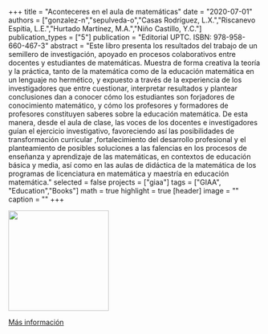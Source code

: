 +++
title = "Aconteceres en el aula de matemáticas"
date = "2020-07-01"
authors = ["gonzalez-n","sepulveda-o","Casas Rodríguez, L.X.","Riscanevo Espitia, L.E.","Hurtado Martínez, M.A.","Niño Castillo, Y.C."]
publication_types = ["5"]
publication = "Editorial UPTC. ISBN: 978-958-660-467-3"
abstract = "Este libro presenta los resultados del trabajo de un semillero de investigación, apoyado en procesos colaborativos entre docentes y estudiantes de matemáticas. Muestra de forma creativa la teoría y la práctica, tanto de la matemática como de la educación matemática en un lenguaje no hermético, y expuesto a través de la experiencia de los investigadores que entre cuestionar, interpretar resultados y plantear conclusiones dan a conocer cómo los estudiantes son forjadores de conocimiento matemático, y cómo los profesores y formadores de profesores constituyen saberes sobre la educación matemática. De esta manera, desde el aula de clase, las voces de los docentes e investigadores guían el ejercicio investigativo, favoreciendo así las posibilidades de transformación curricular ,fortalecimiento del desarrollo profesional y el planteamiento de posibles soluciones a las falencias en los procesos de enseñanza y aprendizaje de las matemáticas, en contextos de educación básica y media, así como en las aulas de didáctica de la matemática de los programas de licenciatura en matemática y maestría en educación matemática."
selected = false
projects = ["giaa"]
tags = ["GIAA", "Education","Books"]
math = true
highlight = true
[header]
image = ""
caption = ""
+++

<img src="https://simehbucket.s3.amazonaws.com/images/523c1d5ee7c38c0eb8aac7b18cbbb072-medium.jpg" width= 200>

[Más información](https://editorial.uptc.edu.co/gpd-aconteceres-en-el-aula-de-matematicas-9789586604673.html)
